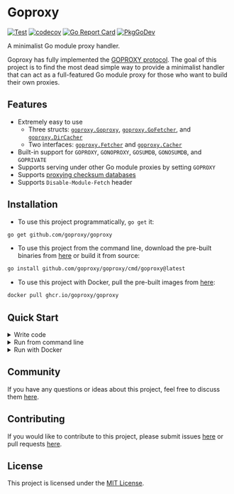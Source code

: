 # Goproxy

[![Test](https://github.com/goproxy/goproxy/actions/workflows/test.yaml/badge.svg)](https://github.com/goproxy/goproxy/actions/workflows/test.yaml)
[![codecov](https://codecov.io/gh/goproxy/goproxy/branch/master/graph/badge.svg)](https://codecov.io/gh/goproxy/goproxy)
[![Go Report Card](https://goreportcard.com/badge/github.com/goproxy/goproxy)](https://goreportcard.com/report/github.com/goproxy/goproxy)
[![PkgGoDev](https://pkg.go.dev/badge/github.com/goproxy/goproxy)](https://pkg.go.dev/github.com/goproxy/goproxy)

A minimalist Go module proxy handler.

Goproxy has fully implemented the [GOPROXY protocol](https://go.dev/ref/mod#goproxy-protocol). The goal of this project is
to find the most dead simple way to provide a minimalist handler that can act as
a full-featured Go module proxy for those who want to build their own proxies.

## Features

- Extremely easy to use
	- Three structs: [`goproxy.Goproxy`](https://pkg.go.dev/github.com/goproxy/goproxy#Goproxy), [`goproxy.GoFetcher`](https://pkg.go.dev/github.com/goproxy/goproxy#GoFetcher), and [`goproxy.DirCacher`](https://pkg.go.dev/github.com/goproxy/goproxy#DirCacher)
	- Two interfaces: [`goproxy.Fetcher`](https://pkg.go.dev/github.com/goproxy/goproxy#Fetcher) and [`goproxy.Cacher`](https://pkg.go.dev/github.com/goproxy/goproxy#Cacher)
- Built-in support for `GOPROXY`, `GONOPROXY`, `GOSUMDB`, `GONOSUMDB`, and `GOPRIVATE`
- Supports serving under other Go module proxies by setting `GOPROXY`
- Supports [proxying checksum databases](https://go.dev/design/25530-sumdb#proxying-a-checksum-database)
- Supports `Disable-Module-Fetch` header

## Installation

- To use this project programmatically, `go get` it:

```bash
go get github.com/goproxy/goproxy
```

- To use this project from the command line, download the pre-built binaries
  from [here](https://github.com/goproxy/goproxy/releases) or build it from source:

```bash
go install github.com/goproxy/goproxy/cmd/goproxy@latest
```

- To use this project with Docker, pull the pre-built images from [here](https://github.com/goproxy/goproxy/pkgs/container/goproxy):

```bash
docker pull ghcr.io/goproxy/goproxy
```

## Quick Start

<details><summary>Write code</summary>

Create a file named `goproxy.go`:

```go
package main

import (
	"net/http"

	"github.com/goproxy/goproxy"
)

func main() {
	http.ListenAndServe("localhost:8080", &goproxy.Goproxy{})
}
```

Then run it with a `GOMODCACHE` that differs from `go env GOMODCACHE`:

```bash
GOMODCACHE=/tmp/goproxy-gomodcache go run goproxy.go
```

Finally, set `GOPROXY` to try it out:

```bash
go env -w GOPROXY=http://localhost:8080,direct
```

For more details, refer to the [documentation](https://pkg.go.dev/github.com/goproxy/goproxy).

</details>

<details><summary>Run from command line</summary>

Refer to the [Installation](#installation) section to download the binary.

Then run it with a `GOMODCACHE` that differs from `go env GOMODCACHE`:

```bash
GOMODCACHE=/tmp/goproxy-gomodcache goproxy server --address localhost:8080
```

Finally, set `GOPROXY` to try it out:

```bash
go env -w GOPROXY=http://localhost:8080,direct
```

For more details, check its usage:

```bash
goproxy --help
```

</details>

<details><summary>Run with Docker</summary>

Refer to the [Installation](#installation) section to pull the image.

Then run it:

```bash
docker run -p 8080:8080 ghcr.io/goproxy/goproxy server --address :8080
```

Finally, set `GOPROXY` to try it out:

```bash
go env -w GOPROXY=http://localhost:8080,direct
```

For more details, check its usage:

```bash
docker run ghcr.io/goproxy/goproxy --help
```

</details>

## Community

If you have any questions or ideas about this project, feel free to discuss them
[here](https://github.com/goproxy/goproxy/discussions).

## Contributing

If you would like to contribute to this project, please submit issues [here](https://github.com/goproxy/goproxy/issues) or
pull requests [here](https://github.com/goproxy/goproxy/pulls).

## License

This project is licensed under the [MIT License](LICENSE).
